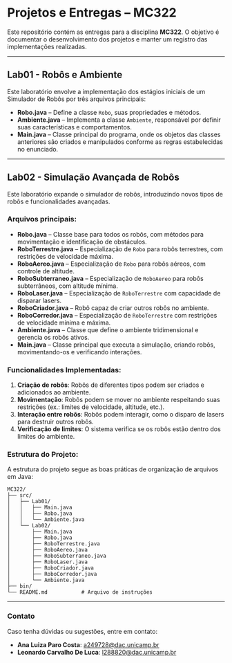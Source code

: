 # Projetos e Entregas – MC322  

Este repositório contém as entregas para a disciplina **MC322**. O objetivo é documentar o desenvolvimento dos projetos e manter um registro das implementações realizadas.  

---

## Lab01 - Robôs e Ambiente  

Este laboratório envolve a implementação dos estágios iniciais de um Simulador de Robôs por três arquivos principais:  

- **Robo.java** – Define a classe `Robo`, suas propriedades e métodos.  
- **Ambiente.java** – Implementa a classe `Ambiente`, responsável por definir suas características e comportamentos.  
- **Main.java** – Classe principal do programa, onde os objetos das classes anteriores são criados e manipulados conforme as regras estabelecidas no enunciado.  

---

## Lab02 - Simulação Avançada de Robôs  

Este laboratório expande o simulador de robôs, introduzindo novos tipos de robôs e funcionalidades avançadas.  

### Arquivos principais:  
- **Robo.java** – Classe base para todos os robôs, com métodos para movimentação e identificação de obstáculos.  
- **RoboTerrestre.java** – Especialização de `Robo` para robôs terrestres, com restrições de velocidade máxima.  
- **RoboAereo.java** – Especialização de `Robo` para robôs aéreos, com controle de altitude.  
- **RoboSubterraneo.java** – Especialização de `RoboAereo` para robôs subterrâneos, com altitude mínima.  
- **RoboLaser.java** – Especialização de `RoboTerrestre` com capacidade de disparar lasers.  
- **RoboCriador.java** – Robô capaz de criar outros robôs no ambiente.  
- **RoboCorredor.java** – Especialização de `RoboTerrestre` com restrições de velocidade mínima e máxima.  
- **Ambiente.java** – Classe que define o ambiente tridimensional e gerencia os robôs ativos.  
- **Main.java** – Classe principal que executa a simulação, criando robôs, movimentando-os e verificando interações.  

### Funcionalidades Implementadas:  
1. **Criação de robôs**: Robôs de diferentes tipos podem ser criados e adicionados ao ambiente.  
2. **Movimentação**: Robôs podem se mover no ambiente respeitando suas restrições (ex.: limites de velocidade, altitude, etc.).  
3. **Interação entre robôs**: Robôs podem interagir, como o disparo de lasers para destruir outros robôs.  
4. **Verificação de limites**: O sistema verifica se os robôs estão dentro dos limites do ambiente.  

### Estrutura do Projeto:  
A estrutura do projeto segue as boas práticas de organização de arquivos em Java:  
```
MC322/
├── src/
│   ├── Lab01/
│   │   ├── Main.java
│   │   ├── Robo.java
│   │   └── Ambiente.java
│   └── Lab02/
│       ├── Main.java
│       ├── Robo.java
│       ├── RoboTerrestre.java
│       ├── RoboAereo.java
│       ├── RoboSubterraneo.java
│       ├── RoboLaser.java
│       ├── RoboCriador.java
│       ├── RoboCorredor.java
│       └── Ambiente.java
├── bin/                
└── README.md           # Arquivo de instruções
```

---
### Contato  
Caso tenha dúvidas ou sugestões, entre em contato:  
- **Ana Luiza Paro Costa**: [a249728@dac.unicamp.br](mailto:a249728@dac.unicamp.br)  
- **Leonardo Carvalho De Luca**: [l288820@dac.unicamp.br](mailto:l288820@dac.unicamp.br)  
